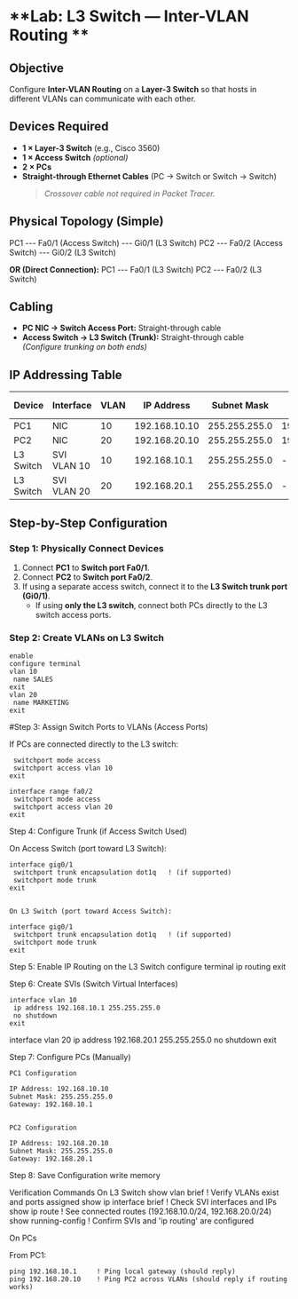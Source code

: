 #  **Lab: L3 Switch — Inter-VLAN Routing **


##  **Objective**
Configure **Inter-VLAN Routing** on a **Layer-3 Switch** so that hosts in different VLANs can communicate with each other.



##  **Devices Required**
- **1 × Layer-3 Switch** (e.g., Cisco 3560)  
- **1 × Access Switch** *(optional)*  
- **2 × PCs**  
- **Straight-through Ethernet Cables** (PC → Switch or Switch → Switch)  
  >  *Crossover cable not required in Packet Tracer.*


##  **Physical Topology (Simple)**

PC1 --- Fa0/1 (Access Switch) --- Gi0/1 (L3 Switch)
PC2 --- Fa0/2 (Access Switch) --- Gi0/2 (L3 Switch)


**OR (Direct Connection):**
PC1 --- Fa0/1 (L3 Switch)
PC2 --- Fa0/2 (L3 Switch)



##  **Cabling**
- **PC NIC → Switch Access Port:** Straight-through cable  
- **Access Switch → L3 Switch (Trunk):** Straight-through cable  
  *(Configure trunking on both ends)*


## **IP Addressing Table**

| **Device** | **Interface** | **VLAN** | **IP Address** | **Subnet Mask** | **Default Gateway** |
|-------------|---------------|----------|----------------|-----------------|---------------------|
| PC1 | NIC | 10 | 192.168.10.10 | 255.255.255.0 | 192.168.10.1 |
| PC2 | NIC | 20 | 192.168.20.10 | 255.255.255.0 | 192.168.20.1 |
| L3 Switch | SVI VLAN 10 | 10 | 192.168.10.1 | 255.255.255.0 | - |
| L3 Switch | SVI VLAN 20 | 20 | 192.168.20.1 | 255.255.255.0 | - |


##  **Step-by-Step Configuration**


###  **Step 1: Physically Connect Devices**
1. Connect **PC1** to **Switch port Fa0/1**.  
2. Connect **PC2** to **Switch port Fa0/2**.  
3. If using a separate access switch, connect it to the **L3 Switch trunk port (Gi0/1)**.  
   - If using **only the L3 switch**, connect both PCs directly to the L3 switch access ports.

### **Step 2: Create VLANs on L3 Switch**
```
enable
configure terminal
vlan 10
 name SALES
exit
vlan 20
 name MARKETING
exit
```
#Step 3: Assign Switch Ports to VLANs (Access Ports)

If PCs are connected directly to the L3 switch:

```interface range fa0/1
 switchport mode access
 switchport access vlan 10
exit

interface range fa0/2
 switchport mode access
 switchport access vlan 20
exit
 ```

 Step 4: Configure Trunk (if Access Switch Used)

On Access Switch (port toward L3 Switch):

```
interface gig0/1
 switchport trunk encapsulation dot1q   ! (if supported)
 switchport mode trunk
exit


On L3 Switch (port toward Access Switch):

interface gig0/1
 switchport trunk encapsulation dot1q   ! (if supported)
 switchport mode trunk
exit
```



 Step 5: Enable IP Routing on the L3 Switch
configure terminal
ip routing
exit

 Step 6: Create SVIs (Switch Virtual Interfaces)
```configure terminal
interface vlan 10
 ip address 192.168.10.1 255.255.255.0
 no shutdown
exit
```
interface vlan 20
 ip address 192.168.20.1 255.255.255.0
 no shutdown
exit

 Step 7: Configure PCs (Manually)
```
PC1 Configuration

IP Address: 192.168.10.10
Subnet Mask: 255.255.255.0
Gateway: 192.168.10.1


PC2 Configuration

IP Address: 192.168.20.10
Subnet Mask: 255.255.255.0
Gateway: 192.168.20.1

```
 Step 8: Save Configuration
write memory

 Verification Commands
 On L3 Switch
show vlan brief           ! Verify VLANs exist and ports assigned
show ip interface brief   ! Check SVI interfaces and IPs
show ip route             ! See connected routes (192.168.10.0/24, 192.168.20.0/24)
show running-config       ! Confirm SVIs and 'ip routing' are configured

 On PCs

From PC1:
```
ping 192.168.10.1     ! Ping local gateway (should reply)
ping 192.168.20.10    ! Ping PC2 across VLANs (should reply if routing works)




